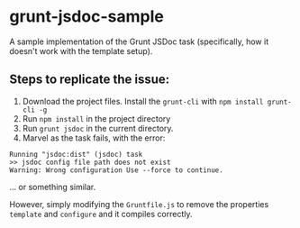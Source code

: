 grunt-jsdoc-sample
==================

A sample implementation of the Grunt JSDoc task (specifically, how it doesn't work with the template setup).

Steps to replicate the issue:
-----------------------------

1. Download the project files. Install the `grunt-cli` with `npm install grunt-cli -g`
2. Run `npm install` in the project directory
3. Run `grunt jsdoc` in the current directory.
4. Marvel as the task fails, with the error:

```
Running "jsdoc:dist" (jsdoc) task 
>> jsdoc config file path does not exist
Warning: Wrong configuration Use --force to continue.
```

... or something similar.

However, simply modifying the `Gruntfile.js` to remove the properties `template` and `configure` and it compiles correctly.
